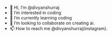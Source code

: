 - 👋 Hi, I’m @divyanshurraj
- 👀 I’m interested in coding
- 🌱 I’m currently learning coding
- 💞️ I’m looking to collaborate on creating ai.
- 📫 How to reach me @divyanshurraj(instagram).

<!---
divyanshurraj/divyanshurraj is a ✨ special ✨ repository because its `README.md` (this file) appears on your GitHub profile.
You can click the Preview link to take a look at your changes.
--->
